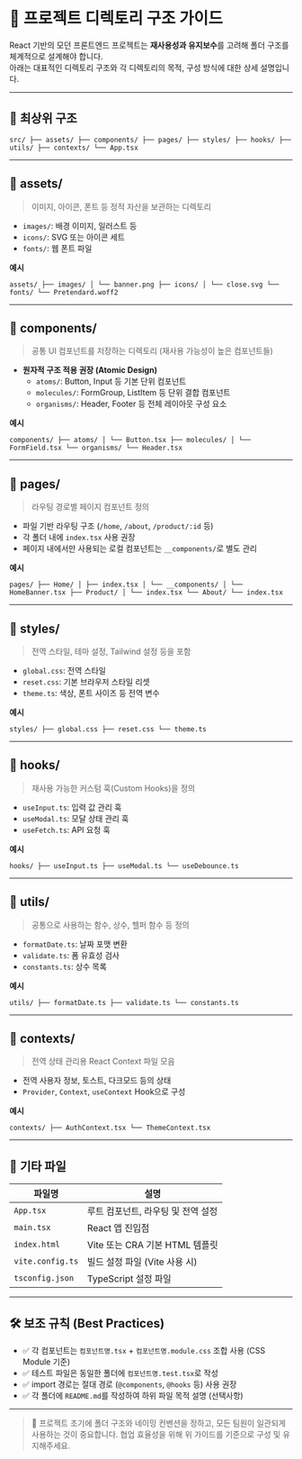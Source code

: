 # 📁 프로젝트 디렉토리 구조 가이드

React 기반의 모던 프론트엔드 프로젝트는 **재사용성과 유지보수**를 고려해 폴더 구조를 체계적으로 설계해야 합니다.  
아래는 대표적인 디렉토리 구조와 각 디렉토리의 목적, 구성 방식에 대한 상세 설명입니다.

---

## 📌 최상위 구조

```
src/ ├── assets/ ├── components/ ├── pages/ ├── styles/ ├── hooks/ ├── utils/ ├── contexts/ └── App.tsx
```


---

## 📂 assets/  
> 이미지, 아이콘, 폰트 등 정적 자산을 보관하는 디렉토리

- `images/`: 배경 이미지, 일러스트 등
- `icons/`: SVG 또는 아이콘 세트
- `fonts/`: 웹 폰트 파일

**예시**
```
assets/ ├── images/ │ └── banner.png ├── icons/ │ └── close.svg └── fonts/ └── Pretendard.woff2
```

---

## 📂 components/  
> 공통 UI 컴포넌트를 저장하는 디렉토리 (재사용 가능성이 높은 컴포넌트들)

- **원자적 구조 적용 권장 (Atomic Design)**
  - `atoms/`: Button, Input 등 기본 단위 컴포넌트
  - `molecules/`: FormGroup, ListItem 등 단위 결합 컴포넌트
  - `organisms/`: Header, Footer 등 전체 레이아웃 구성 요소

**예시**
```
components/ ├── atoms/ │ └── Button.tsx ├── molecules/ │ └── FormField.tsx └── organisms/ └── Header.tsx
```

---

## 📂 pages/  
> 라우팅 경로별 페이지 컴포넌트 정의

- 파일 기반 라우팅 구조 (`/home`, `/about`, `/product/:id` 등)
- 각 폴더 내에 `index.tsx` 사용 권장
- 페이지 내에서만 사용되는 로컬 컴포넌트는 `__components/`로 별도 관리

**예시**
```
pages/ ├── Home/ │ ├── index.tsx │ └── __components/ │ └── HomeBanner.tsx ├── Product/ │ └── index.tsx └── About/ └── index.tsx
```


---

## 📂 styles/  
> 전역 스타일, 테마 설정, Tailwind 설정 등을 포함

- `global.css`: 전역 스타일
- `reset.css`: 기본 브라우저 스타일 리셋
- `theme.ts`: 색상, 폰트 사이즈 등 전역 변수

**예시**
```
styles/ ├── global.css ├── reset.css └── theme.ts
```

---

## 📂 hooks/  
> 재사용 가능한 커스텀 훅(Custom Hooks)을 정의

- `useInput.ts`: 입력 값 관리 훅
- `useModal.ts`: 모달 상태 관리 훅
- `useFetch.ts`: API 요청 훅

**예시**
```
hooks/ ├── useInput.ts ├── useModal.ts └── useDebounce.ts
```

---

## 📂 utils/  
> 공통으로 사용하는 함수, 상수, 헬퍼 함수 등 정의

- `formatDate.ts`: 날짜 포맷 변환
- `validate.ts`: 폼 유효성 검사
- `constants.ts`: 상수 목록

**예시**

```
utils/ ├── formatDate.ts ├── validate.ts └── constants.ts
```

---

## 📂 contexts/  
> 전역 상태 관리용 React Context 파일 모음

- 전역 사용자 정보, 토스트, 다크모드 등의 상태
- `Provider`, `Context`, `useContext` Hook으로 구성

**예시**
```
contexts/ ├── AuthContext.tsx └── ThemeContext.tsx
```

---

## 🧩 기타 파일

| 파일명      | 설명 |
|-------------|------|
| `App.tsx`   | 루트 컴포넌트, 라우팅 및 전역 설정 |
| `main.tsx`  | React 앱 진입점 |
| `index.html`| Vite 또는 CRA 기본 HTML 템플릿 |
| `vite.config.ts` | 빌드 설정 파일 (Vite 사용 시) |
| `tsconfig.json`  | TypeScript 설정 파일 |

---

## 🛠️ 보조 규칙 (Best Practices)

- ✅ 각 컴포넌트는 `컴포넌트명.tsx` + `컴포넌트명.module.css` 조합 사용 (CSS Module 기준)
- ✅ 테스트 파일은 동일한 폴더에 `컴포넌트명.test.tsx`로 작성
- ✅ import 경로는 절대 경로 (`@components`, `@hooks` 등) 사용 권장
- ✅ 각 폴더에 `README.md`를 작성하여 하위 파일 목적 설명 (선택사항)

---

> 📌 프로젝트 초기에 폴더 구조와 네이밍 컨벤션을 정하고, 모든 팀원이 일관되게 사용하는 것이 중요합니다.
    협업 효율성을 위해 위 가이드를 기준으로 구성 및 유지해주세요.
